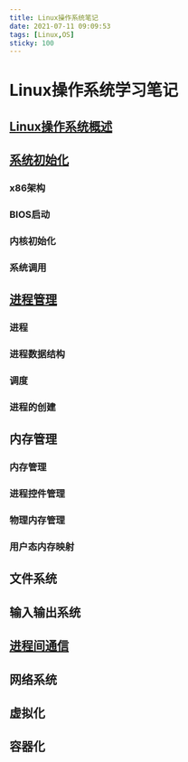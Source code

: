 ```yaml
---
title: Linux操作系统笔记
date: 2021-07-11 09:09:53
tags: [Linux,OS]
sticky: 100
---
```


# Linux操作系统学习笔记
## [Linux操作系统概述](https://dunky-z.github.io/2021/08/09/Linux%E6%93%8D%E4%BD%9C%E7%B3%BB%E7%BB%9F-Linux%E7%B3%BB%E7%BB%9F%E7%BB%BC%E8%BF%B0/)

## [系统初始化](https://dunky-z.github.io/2021/08/09/Linux%E6%93%8D%E4%BD%9C%E7%B3%BB%E7%BB%9F-%E7%B3%BB%E7%BB%9F%E5%88%9D%E5%A7%8B%E5%8C%96/)

### x86架构
### BIOS启动
### 内核初始化
### 系统调用

## [进程管理](https://dunky-z.github.io/2021/08/09/Linux%E6%93%8D%E4%BD%9C%E7%B3%BB%E7%BB%9F-%E8%BF%9B%E7%A8%8B%E7%AE%A1%E7%90%86/)
### 进程
### 进程数据结构
### 调度
### 进程的创建

## 内存管理
### 内存管理
### 进程控件管理
### 物理内存管理
### 用户态内存映射

## 文件系统
## 输入输出系统

## [进程间通信](https://dunky-z.github.io/2021/08/10/Linux%E6%93%8D%E4%BD%9C%E7%B3%BB%E7%BB%9F-%E8%BF%9B%E7%A8%8B%E9%97%B4%E9%80%9A%E4%BF%A1/)

## 网络系统
## 虚拟化
## 容器化
